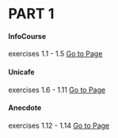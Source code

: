# PART 1
#### InfoCourse
exercises 1.1 - 1.5
[Go to Page](https://github.com/fmossatto/FullStackOpen/tree/main/Part1/courseinfo)
#### Unicafe
exercises 1.6 - 1.11
[Go to Page](https://github.com/fmossatto/FullStackOpen/tree/main/Part1/unicafe)
#### Anecdote
exercises 1.12 - 1.14
[Go to Page](https://github.com/fmossatto/FullStackOpen/tree/main/Part1/anecdote)